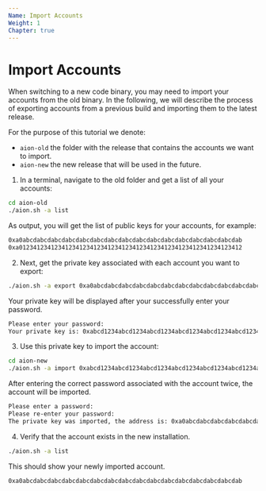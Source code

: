 ```yaml
---
Name: Import Accounts
Weight: 1
Chapter: true
---
```


# Import Accounts

When switching to a new code binary, you may need to import your accounts from the old binary. In the following, we will describe the process of exporting accounts from a previous build and importing them to the latest release.

For the purpose of this tutorial we denote:

- `aion-old` the folder with the release that contains the accounts we want to import.
- `aion-new` the new release that will be used in the future.

1. In a terminal, navigate to the old folder and get a list of all your accounts:

```bash
cd aion-old
./aion.sh -a list
```

As output, you will get the list of public keys for your accounts, for example:

```bash
0xa0abcdabcdabcdabcdabcdabcdabcdabcdabcdabcdabcdabcdabcdabcdabcdab
0xa012341234123412341234123412341234123412341234123412341234123412
```

2. Next, get the private key associated with each account you want to export:

```bash
./aion.sh -a export 0xa0abcdabcdabcdabcdabcdabcdabcdabcdabcdabcdabcdabcdabcdabcdabcdab
```

Your private key will be displayed after your successfully enter your password.

```bash
Please enter your password:
Your private key is: 0xabcd1234abcd1234abcd1234abcd1234abcd1234abcd1234abcd1234abcd1234abcd1234abcd1234abcd1234abcd1234abcd1234abcd1234abcd1234abcd1234
```

3. Use this private key to import the account:

```bash
cd aion-new
./aion.sh -a import 0xabcd1234abcd1234abcd1234abcd1234abcd1234abcd1234abcd1234abcd1234abcd1234abcd1234abcd1234abcd1234abcd1234abcd1234abcd1234abcd1234
```

After entering the correct password associated with the account twice, the account will be imported.

```bash
Please enter a password:
Please re-enter your password:
The private key was imported, the address is: 0xa0abcdabcdabcdabcdabcdabcdabcdabcdabcdabcdabcdabcdabcdabcdabcdab
```

4. Verify that the account exists in the new installation.

```bash
./aion.sh -a list
```

This should show your newly imported account.

```bash
0xa0abcdabcdabcdabcdabcdabcdabcdabcdabcdabcdabcdabcdabcdabcdabcdab
```